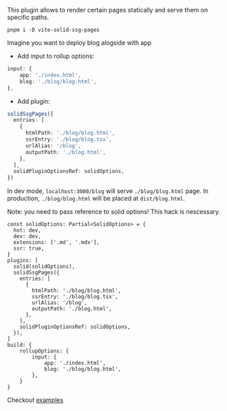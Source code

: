 This plugin allows to render certain pages statically and serve them on specific paths.

`pnpm i -D vite-solid-ssg-pages`

Imagine you want to deploy blog alogside with app

- Add input to rollup options:

```ts
input: {
    app: './index.html',
    blog: './blog/blog.html',
},
```

- Add plugin:

```ts
solidSsgPages({
  entries: [
    {
      htmlPath: './blog/blog.html',
      ssrEntry: './blog/blog.tsx',
      urlAlias: '/blog',
      outputPath: './blog.html',
    },
  ],
  solidPluginOptionsRef: solidOptions,
})
```

In dev mode, `localhost:3000/blog` will serve `./blog/blog.html` page.
In production, `./blog/blog.html` will be placed at `dist/blog.html`.

Note: you need to pass reference to solid options! This hack is nescessary.

```tsx
const solidOptions: Partial<SolidOptions> = {
  hot: dev,
  dev: dev,
  extensions: ['.md', '.mdx'],
  ssr: true,
}
plugins: [
  solid(solidOptions),
  solidSsgPages({
    entries: [
      {
        htmlPath: './blog/blog.html',
        ssrEntry: './blog/blog.tsx',
        urlAlias: '/blog',
        outputPath: './blog.html',
      },
    ],
    solidPluginOptionsRef: solidOptions,
  }),
]
build: {
    rollupOptions: {
        input: {
            app: './index.html',
            blog: './blog/blog.html',
        },
    }
}
```

Checkout [examples](/examples/)
